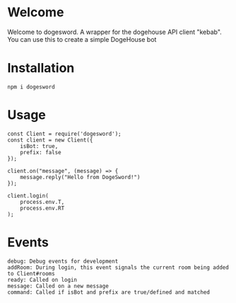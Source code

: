 # Welcome

Welcome to dogesword. A wrapper for the dogehouse API client "kebab". You can use this to create
a simple DogeHouse bot

# Installation

```
npm i dogesword
```

# Usage

```
const Client = require('dogesword');
const client = new Client({
    isBot: true,
    prefix: false
});

client.on("message", (message) => {
    message.reply("Hello from DogeSword!")
});

client.login(
    process.env.T,
    process.env.RT
);
```

# Events

```
debug: Debug events for development
addRoom: During login, this event signals the current room being added to Client#rooms
ready: Called on login
message: Called on a new message
command: Called if isBot and prefix are true/defined and matched
```